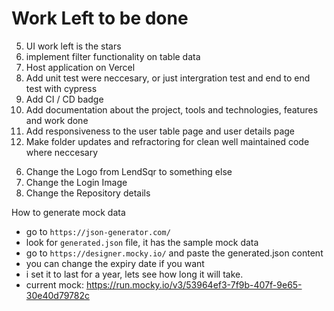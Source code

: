 # Work Left to be done
<!-- 3. Persist state managemnt and save to local storage so when a user refershs the users table page, the data stays the same. -->
5. UI work left is the stars
3. implement filter functionality on table data
9. Host application on Vercel
10. Add unit test were neccesary, or just  intergration test and end to end test with cypress
11. Add CI / CD badge
11. Add documentation about the project, tools and technologies, features and work done
12. Add responsiveness to the user table page and user details page
13. Make folder updates and refractoring for clean well maintained code where neccesary

 <!-- after submitting to lendsqr , add it to my linkedin and resume -->
6. Change the Logo from LendSqr to something else
7. Change the Login Image
8. Change the Repository details

How to generate mock data
- go to `https://json-generator.com/`
- look for `generated.json` file, it has the sample mock data
- go to `https://designer.mocky.io/` and paste the generated.json content
- you can change the expiry date if you want
- i set it to last for a year, lets see how long it will take.
- current mock: https://run.mocky.io/v3/53964ef3-7f9b-407f-9e65-30e40d79782c